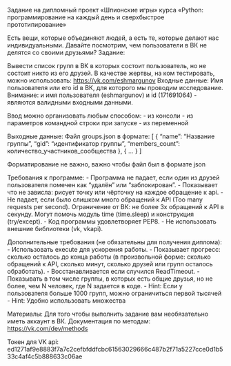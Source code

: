 Задание на дипломный проект «Шпионские игры» курса «Python: программирование на каждый день и сверхбыстрое прототипирование»

Есть вещи, которые объединяют людей, а есть те, которые делают нас индивидуальными. Давайте посмотрим, чем пользователи в ВК не делятся со своими друзьями?
Задание:

Вывести список групп в ВК в которых состоит пользователь, но не состоит никто из его друзей. В качестве жертвы, на ком тестировать, можно использовать: https://vk.com/eshmargunov
Входные данные:
Имя пользователя или его id в ВК, для которого мы проводим исследование.
Внимание: и имя пользователя (eshmargunov) и id (171691064) - являются валидными входными данными.

Ввод можно организовать любым способом:
    - из консоли
    - из параметров командной строки при запуске
    - из переменной

Выходные данные:
Файл groups.json в формате:
[
    {
    “name”: “Название группы”,
    “gid”: “идентификатор группы”,
    “members_count”: количество_участников_сообщества
    },
    {
    …
    }
]

Форматирование не важно, важно чтобы файл был в формате json

Требования к программе:
    - Программа не падает, если один из друзей пользователя помечен как “удалён” или “заблокирован”.
    - Показывает что не зависла: рисует точку или чёрточку на каждое обращение к api.
    - Не падает, если было слишком много обращений к API (Too many requests per second). Ограничение от ВК: не более 3х обращений к API в секунду. Могут помочь модуль time (time.sleep) и конструкция (try/except).
    - Код программы удовлетворяет PEP8.
    - Не использовать внешние библиотеки (vk, vkapi).

Дополнительные требования (не обязательны для получения диплома):
    - Использовать execute для ускорения работы.
    - Показывает прогресс: сколько осталось до конца работы (в произвольной форме: сколько обращений к API, сколько минут, сколько друзей или групп осталось обработать).
    - Восстанавливается если случился ReadTimeout.
    - Показывать в том числе группы, в которых есть общие друзья, но не более, чем N человек, где N задается в коде.
    - Hint: Если у пользователя больше 1000 групп, можно ограничиться первой тысячей
    - Hint: Удобно использовать множества

Материалы:
Для того чтобы выполнить задание вам необязательно иметь аккаунт в ВК.
Документация по методам: https://vk.com/dev/methods

Токен для VK api:
ed1271af9e8883f7a7c2cefbfddfcbc61563029666c487b2f71a5227cce0d1b533c4af4c5b888633c06ae